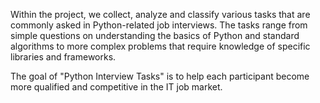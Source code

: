 Within the project, we collect, analyze and classify various tasks that are commonly asked in Python-related job interviews. The tasks range from simple questions on understanding the basics of Python and standard algorithms to more complex problems that require knowledge of specific libraries and frameworks.

The goal of "Python Interview Tasks" is to help each participant become more qualified and competitive in the IT job market.
